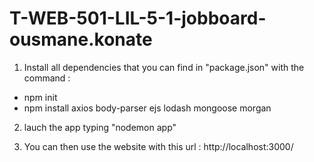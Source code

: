# T-WEB-501-LIL-5-1-jobboard-ousmane.konate

1. Install all dependencies  that you can find in "package.json" with the command : 
- npm init
- npm install axios body-parser ejs lodash mongoose morgan

2. lauch the app typing "nodemon app"

3. You can then use the website with this url : http://localhost:3000/
